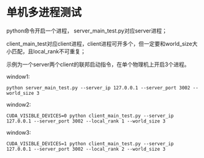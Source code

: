 
# 单机多进程测试

python命令开启一个进程， server_main_test.py对应server进程；

client_main_test对应client进程，client进程可开多个，但一定要和world_size大小匹配，且local_rank不可重复；


示例为一个server两个client的联邦启动指令，在单个物理机上开启3个进程。

window1:

`python server_main_test.py --server_ip 127.0.0.1 --server_port 3002 --world_size 3`

window2:

`CUDA_VISIBLE_DEVICES=0 python client_main_test.py --server_ip 127.0.0.1 --server_port 3002 --local_rank 1 --world_size 3`

window3:

`CUDA_VISIBLE_DEVICES=1 python client_main_test.py --server_ip 127.0.0.1 --server_port 3002 --local_rank 2 --world_size 3`
